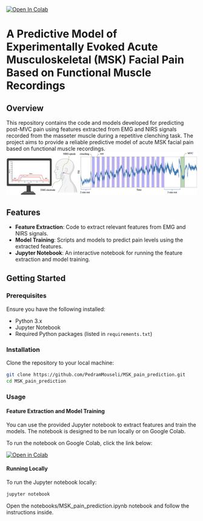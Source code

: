 [![Open In Colab](https://colab.research.google.com/assets/colab-badge.svg)](https://colab.research.google.com/github/PedramMouseli/MSK_pain_prediction/blob/main/notebooks/MSK_pain_prediction.ipynb)
# A Predictive Model of Experimentally Evoked Acute Musculoskeletal (MSK) Facial Pain Based on Functional Muscle Recordings

## Overview

This repository contains the code and models developed for predicting post-MVC pain using features extracted from EMG and NIRS signals recorded from the masseter muscle during a repetitive clenching task. The project aims to provide a reliable predictive model of acute MSK facial pain based on functional muscle recordings.
![Study_design](data/figures/Figure1.png)

## Features

- **Feature Extraction**: Code to extract relevant features from EMG and NIRS signals.
- **Model Training**: Scripts and models to predict pain levels using the extracted features.
- **Jupyter Notebook**: An interactive notebook for running the feature extraction and model training. 

## Getting Started

### Prerequisites

Ensure you have the following installed:

- Python 3.x
- Jupyter Notebook
- Required Python packages (listed in `requirements.txt`)

### Installation

Clone the repository to your local machine:

```bash
git clone https://github.com/PedramMouseli/MSK_pain_prediction.git
cd MSK_pain_prediction
```
### Usage

#### Feature Extraction and Model Training

You can use the provided Jupyter notebook to extract features and train the models. The notebook is designed to be run locally or on Google Colab.

To run the notebook on Google Colab, click the link below:

[![Open in Colab](https://colab.research.google.com/assets/colab-badge.svg)](https://colab.research.google.com/github/PedramMouseli/MSK_pain_prediction/blob/main/notebooks/MSK_pain_prediction.ipynb)

#### Running Locally

To run the Jupyter notebook locally:

```bash
jupyter notebook
```
Open the notebooks/MSK_pain_prediction.ipynb notebook and follow the instructions inside.

